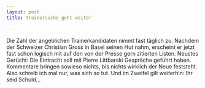```yaml
---
layout: post
title: Trainersuche geht weiter

---
```


Die Zahl der angeblichen Trainerkandidaten nimmt fast täglich zu. Nachdem der Schweizer Christian Gross in Basel seinen Hut nahm, erscheint er jetzt fast schon logisch mit auf den von der Presse gern zitierten Listen. Neustes Gerücht: Die Eintracht soll mit Pierre Littbarski Gespräche geführt haben. Kommentare bringen sowieso nichts, bis nichts wirklich der Neue feststeht. Also schreib ich mal nur, was sich so tut. Und im Zweifel gilt weiterhin: Ihr seid Schuld...


